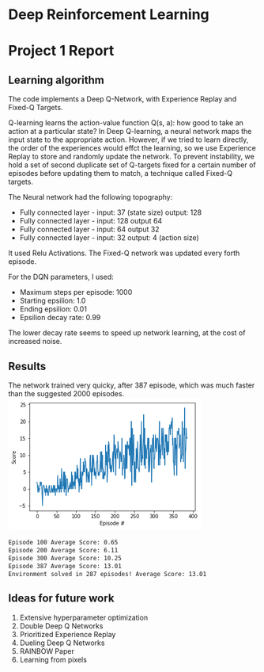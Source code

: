 # Deep Reinforcement Learning
# Project 1 Report

## Learning algorithm

The code implements a Deep Q-Network, with Experience Replay and Fixed-Q Targets.

Q-learning learns the action-value function Q(s, a): how good to take an action at a particular state?
In Deep Q-learning, a neural network maps the input state to the appropriate action. However, if we tried to learn
directly, the order of the experiences would effct the learning, so we use Experience Replay to store and randomly update the network.
To prevent instability, we hold a set of second duplicate set of Q-targets fixed for a certain number of episodes before updating them to match, a technique called Fixed-Q targets.

The Neural network had the following topography:
- Fully connected layer - input: 37 (state size) output: 128
- Fully connected layer - input: 128 output 64
- Fully connected layer - input: 64 output 32
- Fully connected layer - input: 32 output: 4 (action size)

It used Relu Activations. The Fixed-Q network was updated every forth episode.


For the DQN parameters, I used:
- Maximum steps per episode: 1000
- Starting epsilion: 1.0
- Ending epsilion: 0.01
- Epsilion decay rate: 0.99

The lower decay rate seems to speed up network learning, at the cost of increased noise.

## Results

The network trained very quicky, after 387 episode, which was much faster than the suggested 2000 episodes.
![results](chart.png)

```
Episode 100	Average Score: 0.65
Episode 200	Average Score: 6.11
Episode 300	Average Score: 10.25
Episode 387	Average Score: 13.01
Environment solved in 287 episodes!	Average Score: 13.01
```


## Ideas for future work

1. Extensive hyperparameter optimization
2. Double Deep Q Networks
3. Prioritized Experience Replay
4. Dueling Deep Q Networks
5. RAINBOW Paper
6. Learning from pixels
